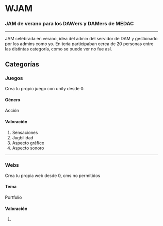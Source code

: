 # WJAM
### JAM de verano para los DAWers y DAMers de MEDAC
--------------------------------------------------

JAM celebrada en verano, idea del admin del servidor de DAM y gestionado por los admins como yo. En tería participaban 
cerca de 20 personas entre las distintas categoría, como se puede ver no fue así.

## Categorías
### Juegos
Crea tu propio juego con unity desde 0. 
#### Género
Acción
#### Valoración
1. Sensaciones
2. Jugbilidad
3. Aspecto gráfico
4. Aspecto sonoro

-----------------------------------------

### Webs
Crea tu propia web desde 0, cms no permitidos
#### Tema
Portfolio
#### Valoración
1. 
